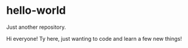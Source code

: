 # hello-world
Just another repository.

Hi everyone!
Ty here, just wanting to code and learn a few new things!
